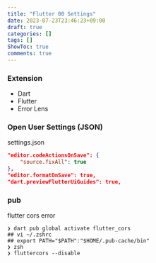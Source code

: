 ```yaml
---
title: "Flutter 00 Settings"
date: 2023-07-23T23:46:23+09:00
draft: true
categories: []
tags: []
ShowToc: true
comments: true
---
```


### Extension
- Dart
- Flutter
- Error Lens

### Open User Settings (JSON)
settings.json
```json 
"editor.codeActionsOnSave": {
    "source.fixAll": true
},
"editor.formatOnSave": true,
"dart.previewFlutterUiGuides": true,
```

### pub

flutter cors error
```shell
❯ dart pub global activate flutter_cors
## vi ~/.zshrc
## export PATH="$PATH":"$HOME/.pub-cache/bin"
❯ zsh
❯ fluttercors --disable
```
